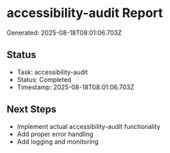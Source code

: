 # accessibility-audit Report

Generated: 2025-08-18T08:01:06.703Z

## Status
- Task: accessibility-audit
- Status: Completed
- Timestamp: 2025-08-18T08:01:06.703Z

## Next Steps
- Implement actual accessibility-audit functionality
- Add proper error handling
- Add logging and monitoring
